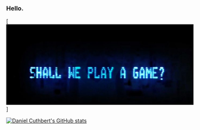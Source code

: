 ### Hello.
[![MasterHead](wg.jpg)]

[![Daniel Cuthbert's GitHub stats](https://github-readme-stats.vercel.app/api?username=danielcuthbert)](https://github.com/anuraghazra/github-readme-stats)

<!--
**danielcuthbert/danielcuthbert** is a ✨ _special_ ✨ repository because its `README.md` (this file) appears on your GitHub profile.

Here are some ideas to get you started:

- 🔭 I’m currently working on ...
- 🌱 I’m currently learning ...
- 👯 I’m looking to collaborate on ...
- 🤔 I’m looking for help with ...
- 💬 Ask me about ...
- 📫 How to reach me: ...
- 😄 Pronouns: ...
- ⚡ Fun fact: ...
-->
